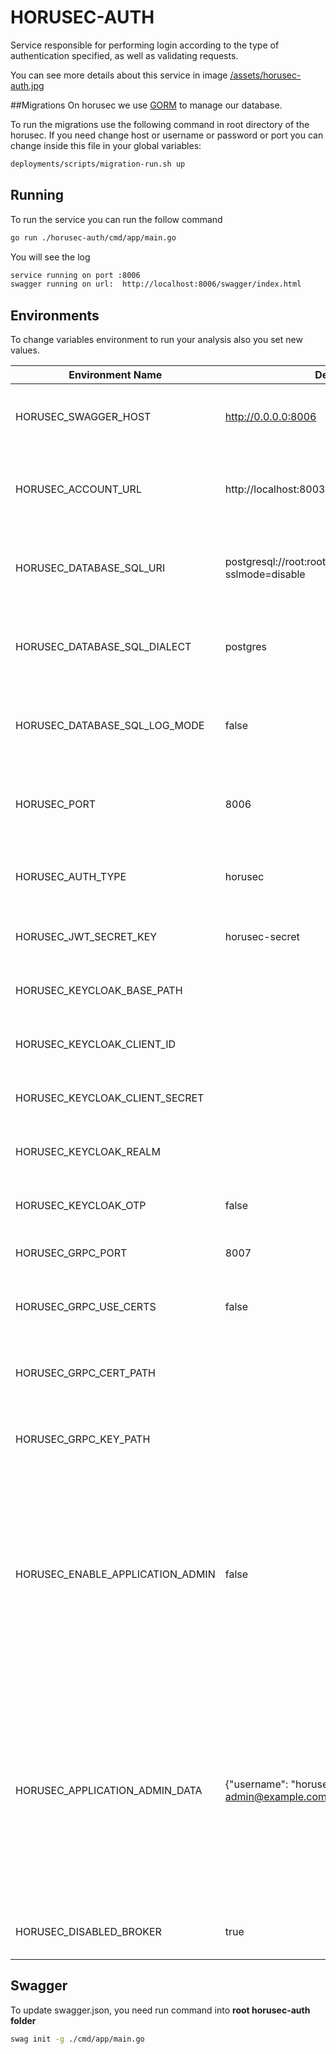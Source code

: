 # HORUSEC-AUTH
Service responsible for performing login according to the type of authentication specified, as well as validating requests.

You can see more details about this service in image <a href="../assets/horusec-auth.jpg">/assets/horusec-auth.jpg</a>

##Migrations
On horusec we use [GORM](https://gorm.io/) to manage our database. 

To run the migrations use the following command in root directory of the horusec.
If you need change host or username or password or port you can change inside this file in your global variables:

```bash
deployments/scripts/migration-run.sh up
```

## Running
To run the service you can run the follow command
```bash
go run ./horusec-auth/cmd/app/main.go
```

You will see the log
```bash
service running on port :8006
swagger running on url:  http://localhost:8006/swagger/index.html
```

## Environments
To change variables environment to run your analysis also you set new values.

| Environment Name                    | Default Value                                                     | Description                                                  |
|-------------------------------------|-------------------------------------------------------------------|--------------------------------------------------------------|
| HORUSEC_SWAGGER_HOST                | http://0.0.0.0:8006                                               | This environment get host to run in swagger                  |
| HORUSEC_ACCOUNT_URL                 | http://localhost:8003                                             | This environment get horusec url to horusec-account          | 
| HORUSEC_DATABASE_SQL_URI            | postgresql://root:root@localhost:5432/horusec_db?sslmode=disable  | This environment get uri to connect on database POSTGRES     |
| HORUSEC_DATABASE_SQL_DIALECT        | postgres                                                          | This environment get dialect to connect on database POSTGRES |
| HORUSEC_DATABASE_SQL_LOG_MODE       | false                                                             | This environment get bool to enable logs on POSTGRES         |
| HORUSEC_PORT                        | 8006                                                              | This environment get the port that the service will start    |
| HORUSEC_AUTH_TYPE                   | horusec                                                           | This environment get actual authentication type              |
| HORUSEC_JWT_SECRET_KEY              | horusec-secret                                                    | This environment get JWT secret key                          | 
| HORUSEC_KEYCLOAK_BASE_PATH          |                                                                   | This environment get keycloak base path                      | 
| HORUSEC_KEYCLOAK_CLIENT_ID          |                                                                   | This environment get keycloak client id                      | 
| HORUSEC_KEYCLOAK_CLIENT_SECRET      |                                                                   | This environment get keycloak client secret                  | 
| HORUSEC_KEYCLOAK_REALM              |                                                                   | This environment get keycloak realm                          |
| HORUSEC_KEYCLOAK_OTP                | false                                                             | This environment get keycloak opt                            | 
| HORUSEC_GRPC_PORT                   | 8007                                                              | This environment get grpc port                               | 
| HORUSEC_GRPC_USE_CERTS              | false                                                             | This environment get if use of certificates is active or not |
| HORUSEC_GRPC_CERT_PATH              |                                                                   | This environment get grpc certificate path                   | 
| HORUSEC_GRPC_KEY_PATH               |                                                                   | This environment get grpc certificate key path               | 
| HORUSEC_ENABLE_APPLICATION_ADMIN    | false                                                             | This environment set if you need active application admin in system. When this environment is setup to `true` only application admin users can create company in horusec. | 
| HORUSEC_APPLICATION_ADMIN_DATA      | {\"username\": \"horusec-admin\", \"email\":\"horusec-admin@example.com\", \"password\":\"Devpass0*\"} | When application admin is enable and auth-type is `horusec` we need create default user application admin with this content in horusec. Don't forget to **escape the json** at the value of the environment variable. | 
| HORUSEC_DISABLED_BROKER             | true                                                              | Disable email confirmation on user register                  |

## Swagger
To update swagger.json, you need run command into **root horusec-auth folder**
```bash
swag init -g ./cmd/app/main.go
```
